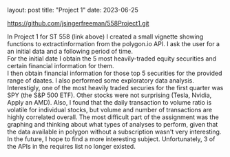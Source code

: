 layout: post
title: "Project 1"
date: 2023-06-25 

https://github.com/jsingerfreeman/558Project1.git

In Project 1 for ST 558 (link above) I created a small vignette showing functions to extractinformation from the polygon.io API.   I ask the user for a an initial data and a following period of time.  
For the initial date I obtain the 5 most heavily-traded equity securities and certain financial information for them.   
I then obtain financial information for those top 5 securities for the provided range of daates. 
I also performed some exploratory data analysis.  Interestigly, one of the most heavily traded securies for the first quarter was SPY (the S&P 500 ETF).  Other stocks were not surprising (Tesla, Nvidia, Apply an AMD).
Also, I found that the daily transaction to volume ratio is volatile for individual stocks, but volume and number of transactions are highly correlated overall. 
The most difficult part of the assignment was the graphing and thinking about what types of analyses to perform, given that the data available in polygon
without a subscription wasn't very interesting.  
In the future, I hope to find a more interesting subject.  Unfortunately, 3 of the APIs in the requires list no longer existed. 

